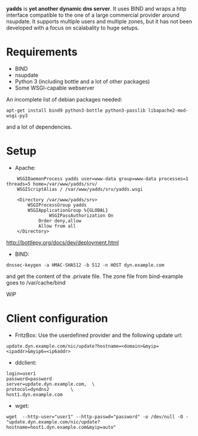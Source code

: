 **yadds** is **yet another dynamic dns server**. It uses BIND and wraps a http 
interface compatible to the one of a large commercial provider around nsupdate. 
It supports multiple users and multiple zones, but it has not been developed 
with a focus on scalabality to huge setups.

Requirements
============
 * BIND
 * nsupdate
 * Python 3 (including bottle and a lot of other packages)
 * Some WSGI-capable webserver

An incomplete list of debian packages needed:
```
apt-get install bind9 python3-bottle python3-passlib libapache2-mod-wsgi-py3
```
and a lot of dependencies.


Setup
=====

 * Apache:
```
	WSGIDaemonProcess yadds user=www-data group=www-data processes=1 threads=5 home=/var/www/yadds/srv/
	WSGIScriptAlias / /var/www/yadds/srv/yadds.wsgi

	<Directory /var/www/yadds/srv>
		WSGIProcessGroup yadds
		WSGIApplicationGroup %{GLOBAL}
                WSGIPassAuthorization On
        	Order deny,allow
	        Allow from all
	</Directory>
```
http://bottlepy.org/docs/dev/deployment.html

 * BIND:
```
dnssec-keygen -a HMAC-SHA512 -b 512 -n HOST dyn.example.com
```
and get the content of the .private file. The zone file from bind-example goes 
to /var/cache/bind

WIP

Client configuration
====================

 * FritzBox:
Use the userdefined provider and the following update url:
```
update.dyn.example.com/nic/update?hostname=<domain>&myip=<ipaddr>&myip6=<ip6addr>
```
 * ddclient:
```
login=user1
password=password
server=update.dyn.example.com,	\
protocol=dyndns2		\
host1.dyn.example.com
```
 * wget:
```
wget  --http-user="user1" --http-passwd="password" -o /dev/null -O -  "update.dyn.example.com/nic/update?hostname=host1.dyn.example.com&myip=auto"
```

